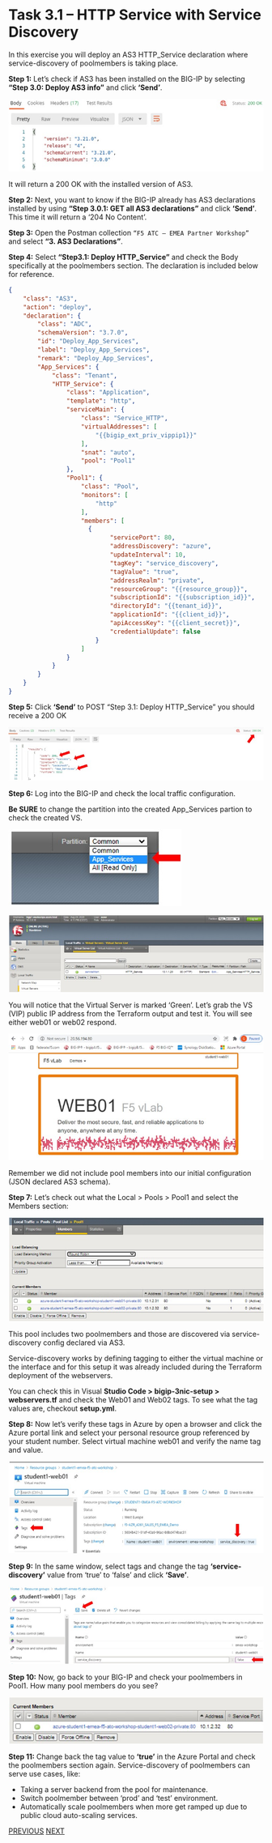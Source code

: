 # Task 3.1 – HTTP Service with Service Discovery


In this exercise you will deploy an AS3 HTTP_Service declaration where service-discovery of poolmembers is taking place.

**Step 1:** Let’s check if AS3 has been installed on the BIG-IP by selecting **“Step 3.0: Deploy AS3 info”** and click **‘Send’**.

![](../png/module3/task3_1_p1.png)

It will return a 200 OK with the installed version of AS3.

**Step 2:** Next, you want to know if the BIG-IP already has AS3 declarations installed by using **“Step 3.0.1: GET all AS3 declarations”** and click **‘Send’**. This time it will return a ‘204 No Content’.

**Step 3:**	Open the Postman collection ``“F5 ATC – EMEA Partner Workshop”`` and select **“3. AS3 Declarations”**.


**Step 4:** Select **“Step3.1: Deploy HTTP_Service”** and check the Body specifically at the poolmembers section. The declaration is included below for reference.

```json
{
    "class": "AS3",
    "action": "deploy",
    "declaration": {
        "class": "ADC",
        "schemaVersion": "3.7.0",
        "id": "Deploy_App_Services",
        "label": "Deploy_App_Services",
        "remark": "Deploy_App_Services",
        "App_Services": {
            "class": "Tenant",
            "HTTP_Service": {
                "class": "Application",
                "template": "http",
                "serviceMain": {
                    "class": "Service_HTTP",
                    "virtualAddresses": [
                        "{{bigip_ext_priv_vippip1}}"
                    ],
                    "snat": "auto",
                    "pool": "Pool1"
                },
                "Pool1": {
                    "class": "Pool",
                    "monitors": [
                        "http"
                    ],
                    "members": [
                      {
                            "servicePort": 80,
                            "addressDiscovery": "azure",
                            "updateInterval": 10,
                            "tagKey": "service_discovery",
                            "tagValue": "true",
                            "addressRealm": "private",
                            "resourceGroup": "{{resource_group}}",
                            "subscriptionId": "{{subscription_id}}",
                            "directoryId": "{{tenant_id}}",
                            "applicationId": "{{client_id}}",
                            "apiAccessKey": "{{client_secret}}",
                            "credentialUpdate": false
                        }
                    ]
                }
            }            
        }
    }
}
```


**Step 5:** Click **‘Send’** to POST “Step 3.1: Deploy HTTP_Service” you should receive a 200 OK

![](../png/module3/task3_1_p2.png)


**Step 6:** Log into the BIG-IP and check the local traffic configuration. 

**Be SURE** to change the partition into the created App_Services partion to check the created VS.

![](../png/module3/task3_1_p3.png)

![](../png/module3/task3_1_p4.png)


You will notice that the Virtual Server is marked ‘Green’. Let’s grab the VS (VIP) public IP address from the Terraform output and test it. You will see either web01 or web02 respond.

![](../png/module3/task3_1_p5.png)

Remember we did not include pool members into our initial configuration (JSON declared AS3 schema).

**Step 7:** Let’s check out what the Local > Pools > Pool1 and select the Members section:

![](../png/module3/task3_1_p6.png)

This pool includes two poolmembers and those are discovered via service-discovery config declared via AS3.

Service-discovery works by defining tagging to either the virtual machine or the interface and for this setup it was already included during the Terraform deployment of the webservers. 

You can check this in Visual **Studio Code > bigip-3nic-setup > webservers.tf** and check the Web01 and Web02 tags. To see what the tag values are, checkout **setup.yml**.

**Step 8:** Now let’s verify these tags in Azure by open a browser and click the Azure portal link and select your personal resource group referenced by your student number.
Select virtual machine web01 and verify the name tag and value.

![](../png/module3/task3_1_p7.png)

**Step 9:** In the same window, select tags and change the tag **‘service-discovery’** value from ‘true’ to ‘false’ and click **‘Save’**.

![](../png/module3/task3_1_p8.png)

**Step 10:** Now, go back to your BIG-IP and check your poolmembers in Pool1. How many pool members do you see?
 
![](../png/module3/task3_1_p9.png)
 
**Step 11:** Change back the tag value to **‘true’** in the Azure Portal and check the poolmembers section again.
Service-discovery of poolmembers can serve use cases, like:

 -	Taking a server backend from the pool for maintenance.
 -	Switch poolmember between ‘prod’ and ‘test’ environment.
 -	Automatically scale poolmembers when more get ramped up due to public cloud auto-scaling services.

[PREVIOUS](module3.md)      [NEXT](task3_2.md)